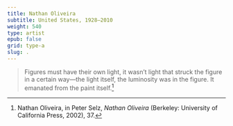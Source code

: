 ```yaml
---
title: Nathan Oliveira
subtitle: United States, 1928–2010
weight: 540
type: artist
epub: false
grid: type-a
slug: .
---
```

>Figures must have their own light, it wasn’t light that struck the figure in a certain way—the light itself, the luminosity was in the figure. It emanated from the paint itself.[^1]

[^1]: Nathan Oliveira, in Peter Selz, *Nathan Oliveira* (Berkeley: University of California Press, 2002), 37.
